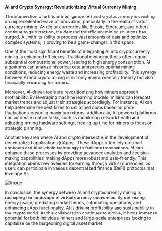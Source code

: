 **AI and Crypto Synergy: Revolutionizing Virtual Currency Mining**

The intersection of artificial intelligence (AI) and cryptocurrency is creating an unprecedented wave of innovation, particularly in the realm of virtual currency mining. As digital currencies like Bitcoin, Ethereum, and others continue to gain traction, the demand for efficient mining solutions has surged. AI, with its ability to process vast amounts of data and optimize complex systems, is proving to be a game-changer in this space.

One of the most significant benefits of integrating AI into cryptocurrency mining is enhanced efficiency. Traditional mining methods often require substantial computational power, leading to high energy consumption. AI algorithms can analyze historical data and predict optimal mining conditions, reducing energy waste and increasing profitability. This synergy between AI and crypto mining is not only environmentally friendly but also financially rewarding for miners.

Moreover, AI-driven tools are revolutionizing how miners approach profitability. By leveraging machine learning models, miners can forecast market trends and adjust their strategies accordingly. For instance, AI can help determine the best times to sell mined coins based on price fluctuations, ensuring maximum returns. Additionally, AI-powered platforms can automate routine tasks, such as monitoring network health and adjusting mining hardware settings, freeing up time for miners to focus on strategic planning.

Another key area where AI and crypto intersect is in the development of decentralized applications (dApps). These dApps often rely on smart contracts and blockchain technology to facilitate transactions. AI can enhance these processes by providing advanced analytics and decision-making capabilities, making dApps more robust and user-friendly. This integration opens new avenues for earning through virtual currencies, as users can participate in various decentralized finance (DeFi) protocols that leverage AI.

![Image](https://github.com/user-attachments/assets/31692037-0104-4703-abd1-696b6a7dd41b)

In conclusion, the synergy between AI and cryptocurrency mining is reshaping the landscape of virtual currency economies. By optimizing energy usage, predicting market trends, automating operations, and enhancing dApp functionality, AI is driving profitability and sustainability in the crypto world. As this collaboration continues to evolve, it holds immense potential for both individual miners and large-scale enterprises looking to capitalize on the burgeoning digital asset market.